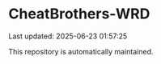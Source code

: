 # CheatBrothers-WRD

Last updated: 2025-06-23 01:57:25

This repository is automatically maintained.
